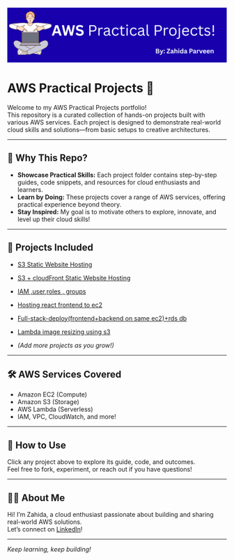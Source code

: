 ![AWS Projects Banner](./images/banner.png)

# AWS Practical Projects 🚀

Welcome to my AWS Practical Projects portfolio!  
This repository is a curated collection of hands-on projects built with various AWS services. Each project is designed to demonstrate real-world cloud skills and solutions—from basic setups to creative architectures.

---

## 🌟 Why This Repo?

- **Showcase Practical Skills:** Each project folder contains step-by-step guides, code snippets, and resources for cloud enthusiasts and learners.
- **Learn by Doing:** These projects cover a range of AWS services, offering practical experience beyond theory.
- **Stay Inspired:** My goal is to motivate others to explore, innovate, and level up their cloud skills!

---

## 📂 Projects Included

- [S3 Static Website Hosting](./s3%20Static%20Website%20Hosting/readme.md)
- [S3 + cloudFront Static Website Hosting](./s3+cloudFront-website-hosting/readme.md)
- [IAM ,user,roles , groups](./IAM-user-groups-roles/readme.md)
- [Hosting react frontend to ec2 ](./ec2-frontend-hosting/readme.md)
- [Full-stack-deploy(frontend+backend on same ec2)+rds db ](./Full-website-host-one-ec2/readme.md)
- [Lambda image resizing using s3](./Lambda-serverless-image-resizing/readme.md)





- *(Add more projects as you grow!)*

---

## 🛠️ AWS Services Covered

- Amazon EC2 (Compute)
- Amazon S3 (Storage)
- AWS Lambda (Serverless)
- IAM, VPC, CloudWatch, and more!

---

## 🚀 How to Use

Click any project above to explore its guide, code, and outcomes.  
Feel free to fork, experiment, or reach out if you have questions!

---

## 👩‍💻 About Me

Hi! I’m Zahida, a cloud enthusiast passionate about building and sharing real-world AWS solutions.  
Let’s connect on [LinkedIn](https://www.linkedin.com/in/zahida-parveen-73a446347/)!

---

*Keep learning, keep building!*
